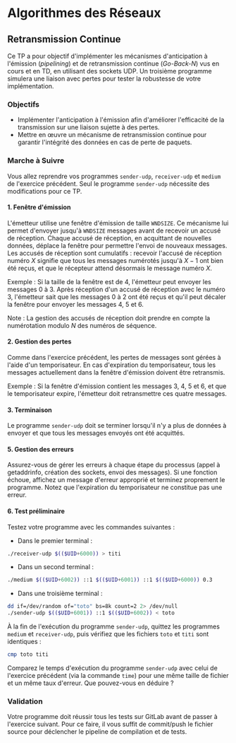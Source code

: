 # Algorithmes des Réseaux

## Retransmission Continue

Ce TP a pour objectif d'implémenter les mécanismes d'anticipation à l'émission (_pipelining_) et de retransmission continue (_Go-Back-N_) vus en cours et en TD, en utilisant des sockets UDP. Un troisième programme simulera une liaison avec pertes pour tester la robustesse de votre implémentation.

### Objectifs

- Implémenter l'anticipation à l'émission afin d'améliorer l'efficacité de la transmission sur une liaison sujette à des pertes.
- Mettre en œuvre un mécanisme de retransmission continue pour garantir l'intégrité des données en cas de perte de paquets.

### Marche à Suivre

Vous allez reprendre vos programmes `sender-udp`, `receiver-udp` et `medium` de l'exercice précédent. Seul le programme `sender-udp` nécessite des modifications pour ce TP.

#### 1. Fenêtre d'émission

L'émetteur utilise une fenêtre d'émission de taille `WNDSIZE`. Ce mécanisme lui permet d'envoyer jusqu'à `WNDSIZE` messages avant de recevoir un accusé de réception. Chaque accusé de réception, en acquittant de nouvelles données, déplace la fenêtre pour permettre l'envoi de nouveaux messages. Les accusés de réception sont cumulatifs : recevoir l'accusé de réception numéro $X$ signifie que tous les messages numérotés jusqu'à $X-1$ ont bien été reçus, et que le récepteur attend désormais le message numéro $X$.

Exemple : Si la taille de la fenêtre est de 4, l'émetteur peut envoyer les messages 0 à 3. Après réception d'un accusé de réception avec le numéro 3, l'émetteur sait que les messages 0 à 2 ont été reçus et qu'il peut décaler la fenêtre pour envoyer les messages 4, 5 et 6.

Note : La gestion des accusés de réception doit prendre en compte la numérotation modulo $N$ des numéros de séquence.

#### 2. Gestion des pertes

Comme dans l'exercice précédent, les pertes de messages sont gérées à l'aide d'un temporisateur. En cas d'expiration du temporisateur, tous les messages actuellement dans la fenêtre d'émission doivent être retransmis.

Exemple : Si la fenêtre d'émission contient les messages 3, 4, 5 et 6, et que le temporisateur expire, l'émetteur doit retransmettre ces quatre messages.

#### 3. Terminaison

Le programme `sender-udp` doit se terminer lorsqu'il n'y a plus de données à envoyer et que tous les messages envoyés ont été acquittés.

#### 5. Gestion des erreurs

Assurez-vous de gérer les erreurs à chaque étape du processus (appel à getaddrinfo, création des sockets, envoi des messages). Si une fonction échoue, affichez un message d'erreur approprié et terminez proprement le programme. Notez que l'expiration du temporisateur ne constitue pas une erreur.

#### 6. Test préliminaire

Testez votre programme avec les commandes suivantes :

- Dans le premier terminal :

```sh
./receiver-udp $(($UID+6000)) > titi
```

- Dans un second terminal :

```sh
./medium $(($UID+6002)) ::1 $(($UID+6001)) ::1 $(($UID+6000)) 0.3
```

- Dans une troisième terminal :

```sh
dd if=/dev/random of="toto" bs=8k count=2 2> /dev/null
./sender-udp $(($UID+6001)) ::1 $(($UID+6002)) < toto
```

À la fin de l'exécution du programme `sender-udp`, quittez les programmes `medium` et `receiver-udp`, puis vérifiez que les fichiers `toto` et `titi` sont identiques :

```sh
cmp toto titi
```

Comparez le temps d'exécution du programme `sender-udp` avec celui de l'exercice précédent (via la commande `time`) pour une même taille de fichier et un même taux d'erreur. Que pouvez-vous en déduire ?

### Validation

Votre programme doit réussir tous les tests sur GitLab avant de passer à l'exercice suivant. Pour ce faire, il vous suffit de commit/push le fichier source pour déclencher le pipeline de compilation et de tests.
